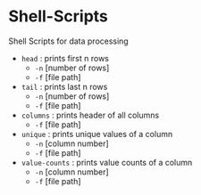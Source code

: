 # Shell-Scripts
Shell Scripts for data processing

* `head` : prints first n rows
    * `-n` [number of rows]
    * `-f` [file path]
* `tail` : prints last n rows
    * `-n` [number of rows]
    * `-f` [file path]
* `columns` : prints header of all columns
    * `-f` [file path]
* `unique` : prints unique values of a column
    * `-n` [column number]
    * `-f` [file path]
* `value-counts` : prints value counts of a column
    * `-n` [column number]
    * `-f` [file path]